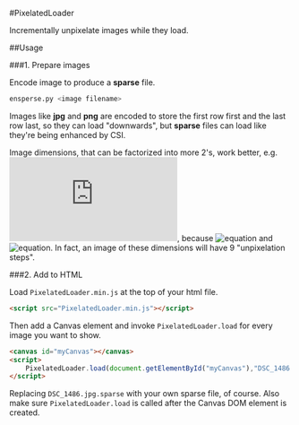 #PixelatedLoader

Incrementally unpixelate images while they load.

##Usage

###1. Prepare images

Encode image to produce a **sparse** file.
```bash
ensperse.py <image filename>
```
Images like **jpg** and **png** are encoded to store the first row first and the last row last, so they can load "downwards",
but **sparse** files can load like they're being enhanced by CSI.

Image dimensions, that can be factorized into more 2's, work better,
e.g. ![equation](http://latex.codecogs.com/gif.latex?1536*1024),
because ![equation](http://latex.codecogs.com/gif.latex?1536=3*2^9)
and ![equation](http://latex.codecogs.com/gif.latex?1024=2*2^9).
In fact, an image of these dimensions will have 9 "unpixelation steps".

###2. Add to HTML

Load `PixelatedLoader.min.js` at the top of your html file.
```html
<script src="PixelatedLoader.min.js"></script>
```
Then add a Canvas element and invoke `PixelatedLoader.load` for every image you want to show.
```html
<canvas id="myCanvas"></canvas>
<script>
	PixelatedLoader.load(document.getElementById("myCanvas"),"DSC_1486.jpg.sparse");
</script>
```
Replacing `DSC_1486.jpg.sparse` with your own sparse file, of course.
Also make sure `PixelatedLoader.load` is called after the Canvas DOM element is created.
